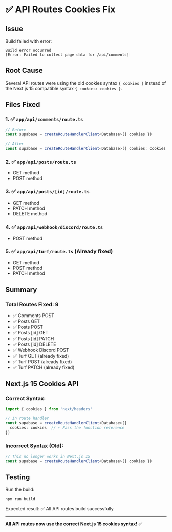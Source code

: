# ✅ API Routes Cookies Fix

## Issue
Build failed with error:
```
Build error occurred
[Error: Failed to collect page data for /api/comments]
```

## Root Cause
Several API routes were using the old cookies syntax `{ cookies }` instead of the Next.js 15 compatible syntax `{ cookies: cookies }`.

## Files Fixed

### 1. ✅ `app/api/comments/route.ts`
```typescript
// Before
const supabase = createRouteHandlerClient<Database>({ cookies })

// After
const supabase = createRouteHandlerClient<Database>({ cookies: cookies })
```

### 2. ✅ `app/api/posts/route.ts`
- GET method
- POST method

### 3. ✅ `app/api/posts/[id]/route.ts`
- GET method
- PATCH method
- DELETE method

### 4. ✅ `app/api/webhook/discord/route.ts`
- POST method

### 5. ✅ `app/api/turf/route.ts` (Already fixed)
- GET method
- POST method
- PATCH method

## Summary

### Total Routes Fixed: 9
- ✅ Comments POST
- ✅ Posts GET
- ✅ Posts POST
- ✅ Posts [id] GET
- ✅ Posts [id] PATCH
- ✅ Posts [id] DELETE
- ✅ Webhook Discord POST
- ✅ Turf GET (already fixed)
- ✅ Turf POST (already fixed)
- ✅ Turf PATCH (already fixed)

## Next.js 15 Cookies API

### Correct Syntax:
```typescript
import { cookies } from 'next/headers'

// In route handler
const supabase = createRouteHandlerClient<Database>({ 
  cookies: cookies  // ← Pass the function reference
})
```

### Incorrect Syntax (Old):
```typescript
// This no longer works in Next.js 15
const supabase = createRouteHandlerClient<Database>({ cookies })
```

## Testing

Run the build:
```bash
npm run build
```

Expected result: ✅ All API routes build successfully

---

**All API routes now use the correct Next.js 15 cookies syntax!** ✅
